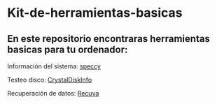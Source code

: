 # Kit-de-herramientas-basicas
## En este repositorio encontraras herramientas basicas para tu ordenador:

Información del sistema: [speccy](https://github.com/darkrayo97/Kitdeherramientasbasicas/blob/08e54c8caf0341f962e2cb7b95be96f9ad96c842/speccy.md)


Testeo disco: [CrystalDiskInfo](https://github.com/darkrayo97/Kitdeherramientasbasicas/blob/08e54c8caf0341f962e2cb7b95be96f9ad96c842/CrystalDiskInfo.md)


Recuperación de datos: [Recuva](https://github.com/darkrayo97/Kitdeherramientasbasicas/blob/97bb680dadcd44214f78692156f8bdce2a52523e/Recuva.md)

